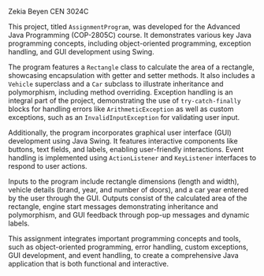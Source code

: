 Zekia Beyen
CEN 3024C

This project, titled `AssignmentProgram`, was developed for the Advanced Java Programming (COP-2805C) course. It demonstrates various key Java programming concepts, including object-oriented programming, exception handling, and GUI development using Swing.

The program features a `Rectangle` class to calculate the area of a rectangle, showcasing encapsulation with getter and setter methods. It also includes a `Vehicle` superclass and a `Car` subclass to illustrate inheritance and polymorphism, including method overriding. Exception handling is an integral part of the project, demonstrating the use of `try-catch-finally` blocks for handling errors like `ArithmeticException` as well as custom exceptions, such as an `InvalidInputException` for validating user input. 

Additionally, the program incorporates graphical user interface (GUI) development using Java Swing. It features interactive components like buttons, text fields, and labels, enabling user-friendly interactions. Event handling is implemented using `ActionListener` and `KeyListener` interfaces to respond to user actions.

Inputs to the program include rectangle dimensions (length and width), vehicle details (brand, year, and number of doors), and a car year entered by the user through the GUI. Outputs consist of the calculated area of the rectangle, engine start messages demonstrating inheritance and polymorphism, and GUI feedback through pop-up messages and dynamic labels.

This assignment integrates important programming concepts and tools, such as object-oriented programming, error handling, custom exceptions, GUI development, and event handling, to create a comprehensive Java application that is both functional and interactive.
